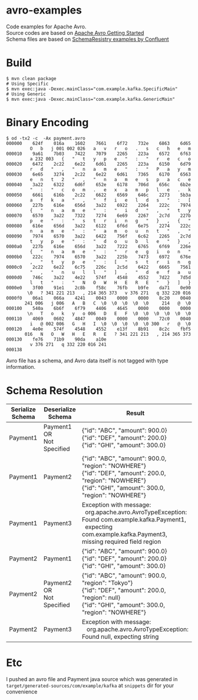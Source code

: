 # avro-examples
Code examples for Apache Avro.  
Source codes are based on [Apache Avro Getting Started](http://avro.apache.org/docs/current/gettingstartedjava.html)  
Schema files are based on [SchemaResistry examples by Confluent](https://github.com/confluentinc/examples/tree/5.1.2-post/clients/avro/src/main/resources/avro/io/confluent/examples/clients/basicavro)  

# Build
```
$ mvn clean package
# Using Specific
$ mvn exec:java -Dexec.mainClass="com.example.kafka.SpecificMain"
# Using Generic
$ mvn exec:java -Dexec.mainClass="com.example.kafka.GenericMain"
```

# Binary Encoding
```
$ od -tx2 -c  -Ax payment.avro 
000000    624f    016a    1602    7661    6f72    732e    6863    6d65
         O   b   j 001 002 026   a   v   r   o   .   s   c   h   e   m
000010    9a61    7b03    7422    7079    2265    223a    6572    6f63
         a 232 003   {   "   t   y   p   e   "   :   "   r   e   c   o
000020    6472    2c22    6e22    6d61    2265    223a    6150    6d79
         r   d   "   ,   "   n   a   m   e   "   :   "   P   a   y   m
000030    6e65    3274    2c22    6e22    6d61    7365    6170    6563
         e   n   t   2   "   ,   "   n   a   m   e   s   p   a   c   e
000040    3a22    6322    6d6f    652e    6178    706d    656c    6b2e
         "   :   "   c   o   m   .   e   x   a   m   p   l   e   .   k
000050    6661    616b    2c22    6622    6569    646c    2273    5b3a
         a   f   k   a   "   ,   "   f   i   e   l   d   s   "   :   [
000060    227b    616e    656d    3a22    6922    2264    222c    7974
         {   "   n   a   m   e   "   :   "   i   d   "   ,   "   t   y
000070    6570    3a22    7322    7274    6e69    2267    2c7d    227b
         p   e   "   :   "   s   t   r   i   n   g   "   }   ,   {   "
000080    616e    656d    3a22    6122    6f6d    6e75    2274    222c
         n   a   m   e   "   :   "   a   m   o   u   n   t   "   ,   "
000090    7974    6570    3a22    6422    756f    6c62    2265    2c7d
         t   y   p   e   "   :   "   d   o   u   b   l   e   "   }   ,
0000a0    227b    616e    656d    3a22    7222    6765    6f69    226e
         {   "   n   a   m   e   "   :   "   r   e   g   i   o   n   "
0000b0    222c    7974    6570    3a22    225b    7473    6972    676e
         ,   "   t   y   p   e   "   :   [   "   s   t   r   i   n   g
0000c0    2c22    6e22    6c75    226c    2c5d    6422    6665    7561
         "   ,   "   n   u   l   l   "   ]   ,   "   d   e   f   a   u
0000d0    746c    3a22    4e22    574f    4548    4552    7d22    7d5d
         l   t   "   :   "   N   O   W   H   E   R   E   "   }   ]   }
0000e0    3f00    91e1    2c8b    f58c    76fb    b9fe    da71    0e90
        \0   ? 341 221 213   , 214 365 373   v 376 271   q 332 220 016
0000f0    06a1    066a    4241    0043    0000    0000    8c20    0040
       241 006   j 006   A   B   C  \0  \0  \0  \0  \0     214   @  \0
000100    540a    6b6f    6f79    4406    4645    0000    0000    0000
        \n   T   o   k   y   o 006   D   E   F  \0  \0  \0  \0  \0  \0
000110    4069    0602    4847    0049    0000    0000    72c0    0040
         i   @ 002 006   G   H   I  \0  \0  \0  \0  \0 300   r   @  \0
000120    4e0e    574f    4548    4552    e13f    8b91    8c2c    fbf5
       016   N   O   W   H   E   R   E   ? 341 221 213   , 214 365 373
000130    fe76    71b9    90da    a10e
         v 376 271   q 332 220 016 241
000138

```
Avro file has a schema, and Avro data itself is not tagged with type information.


# Schema Resolution
| Serialize Schema | Deserialize Schema | Result 
| -----------------| -------------------| -------------------------------------------------------------------------------- 
| Payment1 | Payment1<br> OR <br>Not Specified  | {"id": "ABC", "amount": 900.0}<br>{"id": "DEF", "amount": 200.0}<br>{"id": "GHI", "amount": 300.0}
| Payment1 | Payment2 | {"id": "ABC", "amount": 900.0, "region": "NOWHERE"}<br>{"id": "DEF", "amount": 200.0, "region": "NOWHERE"}<br>{"id": "GHI", "amount": 300.0, "region": "NOWHERE"}
| Payment1 | Payment3 | Exception with message:<br> &nbsp;&nbsp;org.apache.avro.AvroTypeException: Found com.example.kafka.Payment1,<br>&nbsp;&nbsp;expecting com.example.kafka.Payment3, missing required field region
| Payment2 | Payment1 | {"id": "ABC", "amount": 900.0}<br>{"id": "DEF", "amount": 200.0}<br>{"id": "GHI", "amount": 300.0}
| Payment2 | Payment2<br> OR <br>Not Specified | {"id": "ABC", "amount": 900.0, "region": "Tokyo"}<br>{"id": "DEF", "amount": 200.0, "region": null}<br>{"id": "GHI", "amount": 300.0, "region": "NOWHERE"}
| Payment2 | Payment3 | Exception with message:<br>&nbsp;&nbsp; org.apache.avro.AvroTypeException: Found null, expecting string 


# Etc
I pushed an avro file and Payment java source which was generated in `target/generated-sources/com/example/kafka` at `snippets` dir for your convenience
